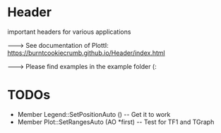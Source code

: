 # Header
important headers for various applications


---> See documentation of PlottI:
https://burntcookiecrumb.github.io/Header/index.html

---> Please find examples in the example folder (:

# TODOs
- Member Legend::SetPositionAuto ()  -- Get it to work
- Member Plot::SetRangesAuto (AO *first) -- Test for TF1 and TGraph
